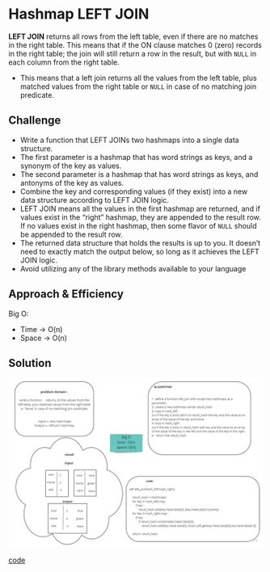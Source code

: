 # Hashmap LEFT JOIN
<!-- Short summary or background information -->
**LEFT JOIN** returns all rows from the left table, even if there are no matches in the right table. This means that if the ON clause matches 0 (zero) records in the right table; the join will still return a row in the result, but with `NULL` in each column from the right table.

- This means that a left join returns all the values from the left table, plus matched values from the right table or `NULL` in case of no matching join predicate.


## Challenge
<!-- Description of the challenge -->
- Write a function that LEFT JOINs two hashmaps into a single data structure.
- The first parameter is a hashmap that has word strings as keys, and a synonym of the key as values.
- The second parameter is a hashmap that has word strings as keys, and antonyms of the key as values.
- Combine the key and corresponding values (if they exist) into a new data structure according to LEFT JOIN logic.
- LEFT JOIN means all the values in the first hashmap are returned, and if values exist in the “right” hashmap, they are appended to the result row. If no values exist in the right hashmap, then some flavor of `NULL` should be appended to the result row.
- The returned data structure that holds the results is up to you. It doesn’t need to exactly match the output below, so long as it achieves the LEFT JOIN logic.
- Avoid utilizing any of the library methods available to your language


## Approach & Efficiency
<!-- What approach did you take? Why? What is the Big O space/time for this approach? -->
Big O:
- Time -> O(n) 
- Space -> O(n)

## Solution
<!-- Embedded whiteboard image -->
![left-join](../assets/left-join.jpg)

[code](left_join.py)